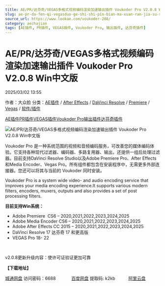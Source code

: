 ```yaml
---
title: AE/PR/达芬奇/VEGAS多格式视频编码渲染加速输出插件 Voukoder Pro V2.0.8 Win中文版
slug: ae-pr-da-fen-qi-vegasduo-ge-shi-shi-pin-bian-ma-xuan-ran-jia-su-shu-chu-cha-jian-voukoder-pro-v2-0-8-winzhong-wen-ban
source_url: https://www.lookae.com/voukoder-208/
category: aechajian
tags: [AE插件, PR插件, VEGAS插件, Voukoder Pro, 输出插件, 达芬奇插件]
---
```

# AE/PR/达芬奇/VEGAS多格式视频编码渲染加速输出插件 Voukoder Pro V2.0.8 Win中文版

2025/03/02 13:55

作者：大众脸
分类：[AE插件](https://www.lookae.com/after-effects/aechajian/) / [After Effects](https://www.lookae.com/after-effects/) / [DaVinci Resolve](https://www.lookae.com/qitarjcj/resolvezy/) / [Premiere](https://www.lookae.com/qitarjcj/premierezy/) / [Vegas](https://www.lookae.com/qitarjcj/vegaszy/) / [软件/插件](https://www.lookae.com/qitarjcj/)

[AE插件](https://www.lookae.com/tag/ae%e6%8f%92%e4%bb%b6/)[PR插件](https://www.lookae.com/tag/pr%e6%8f%92%e4%bb%b6/)[VEGAS插件](https://www.lookae.com/tag/vegas%e6%8f%92%e4%bb%b6/)[Voukoder Pro](https://www.lookae.com/tag/voukoder-pro/)[输出插件](https://www.lookae.com/tag/%e8%be%93%e5%87%ba%e6%8f%92%e4%bb%b6/)[达芬奇插件](https://www.lookae.com/tag/%e8%be%be%e8%8a%ac%e5%a5%87%e6%8f%92%e4%bb%b6/)

![AE/PR/达芬奇/VEGAS多格式视频编码渲染加速输出插件 Voukoder Pro V2.0.8 Win中文版](https://www.lookae.com/wp-content/uploads/2021/07/Voukoder-9.jpg "AE/PR/达芬奇/VEGAS多格式视频编码渲染加速输出插件 Voukoder Pro V2.0.8 Win中文版-LookAE.com")

Voukoder Pro 是一种系统范围的视频和音频编码服务，可改善您的媒体编码体验。它支持各种现代过滤器、编码器、多路复用器、输出，还提供一组后处理过滤器。目前支持DaVinci Resolve Studio以及Adob​​e Premiere Pro、After Effects 和Media Encoder、Vegas Pro。所有组件都包含在安装程序中，无需更多外部连接器。您还可以将其与当前的 Voukoder 同时安装。

Voukoder Pro is a system wide video- and audio encoding service that improves your media encoding experience.It supports various modern filters, encoders, muxers, outputs and also provides a set of post processing filters.

**目前支持Win系统：**

* Adobe Premiere  CS6 – 2020,2021,2022,2023,2024,2025
* Adobe Media Encoder CS6 – 2020,2021,2022,2023,2024,2025
* Adobe After Effects CC 2015 – 2020,2021,2022,2023,2024,2025
* DaVinci Resolve 17 达芬奇 17 和更高版
* VEGAS Pro 18- 22

[﻿﻿﻿](https://cloud.video.taobao.com//play/u/705956171/p/1/e/6/t/1/297172470493.mp4)

v2.0.8更新升级内容：使许可证验证更加可靠

**【下载地址】**

[城通网盘](https://url70.ctfile.com/f/2827370-1465708582-f330e9?p=4431) 访问密码：6688             [百度网盘](https://pan.baidu.com/s/1V9czOsr8HnIqRtIOaZnMBw?pwd=k2kb) 提取码: k2kb           [阿里云盘](https://www.alipan.com/s/TiGySzRTiSq)
